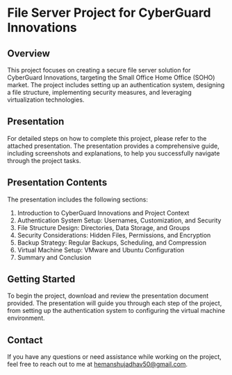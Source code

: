 # File Server Project for CyberGuard Innovations

## Overview
This project focuses on creating a secure file server solution for CyberGuard Innovations, targeting the Small Office Home Office (SOHO) market. The project includes setting up an authentication system, designing a file structure, implementing security measures, and leveraging virtualization technologies.

## Presentation
For detailed steps on how to complete this project, please refer to the attached presentation. The presentation provides a comprehensive guide, including screenshots and explanations, to help you successfully navigate through the project tasks.

## Presentation Contents
The presentation includes the following sections:
1. Introduction to CyberGuard Innovations and Project Context
2. Authentication System Setup: Usernames, Customization, and Security
3. File Structure Design: Directories, Data Storage, and Groups
4. Security Considerations: Hidden Files, Permissions, and Encryption
5. Backup Strategy: Regular Backups, Scheduling, and Compression
6. Virtual Machine Setup: VMware and Ubuntu Configuration
7. Summary and Conclusion

## Getting Started
To begin the project, download and review the presentation document provided. The presentation will guide you through each step of the project, from setting up the authentication system to configuring the virtual machine environment.

## Contact
If you have any questions or need assistance while working on the project, feel free to reach out to me at hemanshujadhav50@gmail.com.




